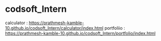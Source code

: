 # codsoft_Intern
calculator : https://prathmesh-kamble-10.github.io/codsoft_Intern/calculator/index.html
portfoliio : https://prathmesh-kamble-10.github.io/codsoft_Intern/portfolio/index.html
